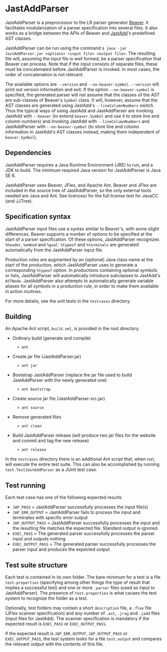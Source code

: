 JastAddParser
=============

JastAddParser is a preprocessor to the LR parser generator
[Beaver](http://beaver.sourceforge.net). It facilitates modularization of a
parser specification into several files. It also works as a bridge between the
APIs of Beaver and [JastAdd](http://jastadd.org)'s predefined AST classes.

JastAddParser can be run using the command
`$ java -jar JastAddParser.jar <options> <input file> <output file>`. The
resulting file will, assuming the input file is well formed, be a parser
specification that Beaver can process. Note that if the input consists of
separate files, these must be concatenated before JastAddParser is invoked. In
most cases, the order of concatenation is not relevant.

The available options are `--version` and `--no-beaver-symbol`. `--version` will
print out version information and exit. If the option `--no-beaver-symbol` is
specified, the generated parser will not assume that the classes of the AST are
sub-classes of Beaver's `Symbol` class. It will, however, assume that the AST
classes are generated using JastAdd's `--lineColumnNumbers` switch. Thus the
typical ways of using JastAdd and JastAddParser are invoking JastAdd with
`--beaver` (to extend `beaver.Symbol` and use it to store line and column
numbers) and invoking JastAdd with `--lineColumnNumbers` and JastAddParser with
`--no-beaver-symbol` (to store line and column information in JastAdd's AST
classes instead, making them independent of `beaver.Symbol`). 

Dependencies
------------

JastAddParser requires a Java Runtime Environment (JRE) to run, and a JDK to
build. The minimum required Java version for JastAddParser is Java SE 6.

JastAddParser uses Beaver, JFlex, and Apache Ant. Beaver and JFlex are included
in the source tree of JastAddParser, so the only external tools needed are Java
and Ant. See licences/ for the full license text for JavaCC (and JJTree).

Specification syntax
--------------------

JastAddParser input files use a syntax similar to Beaver's, with some slight
differences. Beaver supports a number of options to be specified at the start
of a parser specification. Of these options, JastAddParser recognizes `%header`,
 `%embed` and `%goal`. `%typeof` and `%terminals` are generated automatically
 from the JastAddParser input file.

Production rules are augmented by an (optional) Java class name at the start of
the production, which JastAddParser uses to generate a corresponding `%typeof`
option. In productions containing optional symbols or lists, JastAddParser will
automatically introduce subclasses to JastAdd's `ASTNode`. JastAddParser also
attempts to automatically generate variable aliases for all symbols in a
production rule, in order to make them available in action routines.

For more details, see the unit tests in the `testcases` directory.

Building
--------

An Apache Ant script, `build.xml`, is provided in the root directory.

* Ordinary build (generate and compile)

		> ant

* Create jar file (JastAddParser.jar)

		> ant jar

* Bootstrap JastAddParser (replace the jar file used to build JastAddParser with
the newly generated one)

		> ant bootstrap

* Create source jar file (JastAddParser-src.jar)

		> ant source

* Remove generated files

		> ant clean

* Build JastAddParser release (will produce two jar files for the website and
commit and tag the new release)

		> ant release

In the `testcases` directory there is an additional Ant script that, when run,
will execute the entire test suite. This can also be accomplished by running
`test.TestJastAddParser` as a JUnit test case.

Test running
------------

Each test case has one of the following expected results:

* `JAP_PASS`         = JastAddParser successfully processes the input file(s)
* `JAP_ERR_OUTPUT`   = JastAddParser fails to process the input and terminates with specific error output
* `JAP_OUTPUT_PASS`  = JastAddParser successfully processes the input and the resulting file matches the expected file. Standard output is ignored.
* `EXEC_PASS`        = The generated parser successfully processes the parser input and outputs nothing
* `EXEC_OUTPUT_PASS` = The generated parser successfully processes the parser input and produces the expected output

Test suite structure
--------------------

Each test is contained in its own folder. The bare minimum for a test is a file
`test.properties` (specifying among other things the type of result that
implies a successful test) and one or more `.parser` files (used as input to
JastAddParser). The presence of `test.properties` is what causes the test system
to recognize the folder as a test.

Optionally, test folders may contain a short `description` file, a `.flex` file
(JFlex scanner specification) and any number of `.ast`, `.jrag` and `.jadd`
files (input files for JastAdd). The scanner specification is mandatory if the
expected result is `EXEC_PASS` or `EXEC_OUTPUT_PASS`.

If the expected result is `JAP_ERR_OUTPUT`, `JAP_OUTPUT_PASS` or
`EXEC_OUTPUT_PASS`, the test system looks for a file `test.output` and compares
the relevant output with the contents of this file.
